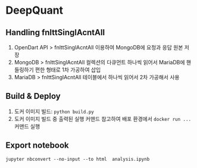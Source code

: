 # DeepQuant

## Handling fnlttSinglAcntAll
1. OpenDart API > fnlttSinglAcntAll 이용하여 MongoDB에 요청과 응답 원본 저장
2. MongoDB > fnlttSinglAcntAll 컬렉션의 다큐먼트 하나씩 읽어서 MariaDB에 핸들링하기 편한 형태로 1차 가공하여 삽입
3. MariaDB > fnlttSinglAcntAll 테이블에서 하나씩 읽어서 2차 가공해서 사용

## Build & Deploy
1. 도커 이미지 빌드: `python build.py`
2. 도커 이미지 빌드 중 출력된 실행 커맨드 참고하여 배포 환경에서 `docker run ...` 커맨드 실행

## Export notebook
```
jupyter nbconvert --no-input --to html  analysis.ipynb
```